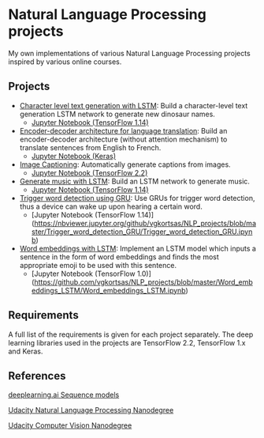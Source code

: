 # Natural Language Processing projects
My own implementations of various Natural Language Processing projects inspired by various online courses.


## Projects
* [Character level text generation with LSTM](https://github.com/vgkortsas/RNN_LSTM_TensorFlow/tree/master/Character_level_text_generation_LSTM): Build a character-level text generation LSTM network to generate new dinosaur names.
    * [Jupyter Notebook (TensorFlow 1.14)](https://nbviewer.jupyter.org/github/vgkortsas/NLP_projects/blob/master/Character_level_text_generation_LSTM/Character_level_text_generation_LSTM.ipynb)
* [Encoder-decoder architecture for language translation](https://github.com/vgkortsas/NLP_projects/tree/master/Encoder_decoder_language_translation): Build an encoder-decoder architecture (without attention mechanism) to translate sentences from English to French.
    * [Jupyter Notebook (Keras)](https://nbviewer.jupyter.org/github/vgkortsas/NLP_projects/blob/master/Encoder_decoder_language_translation/Encoder_decoder_translation.ipynb)
* [Image Captioning](https://github.com/vgkortsas/NLP_projects/tree/master/Image_Captioning): Automatically generate captions from images.
    * [Jupyter Notebook (TensorFlow 2.2)](https://nbviewer.jupyter.org/github/vgkortsas/NLP_projects/blob/master/Image_Captioning/Image_Captioning.ipynb)
* [Generate music with LSTM](https://github.com/vgkortsas/RNN_LSTM_TensorFlow/tree/master/Generate_music_LSTM): Build an LSTM network to generate music.
    * [Jupyter Notebook (TensorFlow 1.14)](https://nbviewer.jupyter.org/github/vgkortsas/NLP_projects/blob/master/Generate_music_LSTM/Generate_music_with_LSTM.ipynb)
* [Trigger word detection using GRU](https://github.com/vgkortsas/RNN_LSTM_TensorFlow/tree/master/Trigger_word_detection_GRU): Use GRUs for trigger word detection, thus a device can wake up upon hearing a certain word.
    * [Jupyter Notebook (TensorFlow 1.14)] (https://nbviewer.jupyter.org/github/vgkortsas/NLP_projects/blob/master/Trigger_word_detection_GRU/Trigger_word_detection_GRU.ipynb)
* [Word embeddings with LSTM](https://github.com/vgkortsas/RNN_LSTM_TensorFlow/tree/master/Word_embeddings_LSTM): Implement an LSTM model which inputs a sentence in the form of word embeddings and finds the most appropriate emoji to be used with this sentence.
    * [Jupyter Notebook (TensorFlow 1.0)] (https://github.com/vgkortsas/NLP_projects/blob/master/Word_embeddings_LSTM/Word_embeddings_LSTM.ipynb)

## Requirements
A full list of the requirements is given for each project separately. The deep learning libraries used in the projects are TensorFlow 2.2, TensorFlow 1.x and Keras.

## References
[deeplearning.ai Sequence models](https://www.coursera.org/learn/nlp-sequence-models)

[Udacity Natural Language Processing Nanodegree](https://www.udacity.com/course/natural-language-processing-nanodegree--nd892)

[Udacity Computer Vision Nanodegree](https://www.udacity.com/course/computer-vision-nanodegree--nd891)